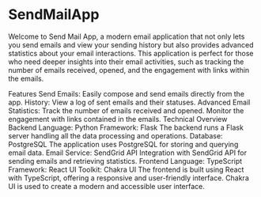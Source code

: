# SendMailApp

Welcome to Send Mail App, a modern email application that not only lets you send emails and view your sending history but also provides advanced statistics about your email interactions. This application is perfect for those who need deeper insights into their email activities, such as tracking the number of emails received, opened, and the engagement with links within the emails.

Features
Send Emails: Easily compose and send emails directly from the app.
History: View a log of sent emails and their statuses.
Advanced Email Statistics:
Track the number of emails received and opened.
Monitor the engagement with links contained in the emails.
Technical Overview
Backend
Language: Python
Framework: Flask
The backend runs a Flask server handling all the data processing and operations.
Database: PostgreSQL
The application uses PostgreSQL for storing and querying email data.
Email Service: SendGrid API
Integration with SendGrid API for sending emails and retrieving statistics.
Frontend
Language: TypeScript
Framework: React
UI Toolkit: Chakra UI
The frontend is built using React with TypeScript, offering a responsive and user-friendly interface.
Chakra UI is used to create a modern and accessible user interface.
